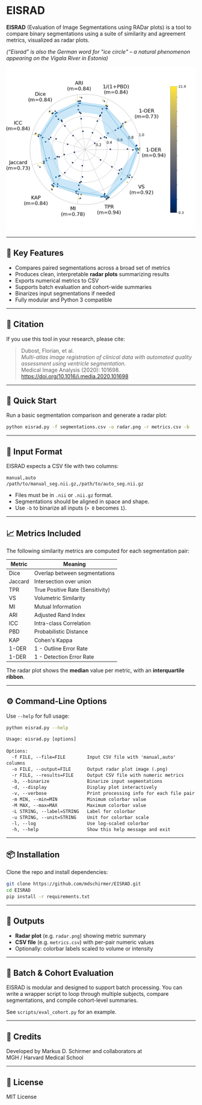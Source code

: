 # EISRAD
**EISRAD** (Evaluation of Image Segmentations using RADar plots) is a tool to compare binary segmentations using a suite of similarity and agreement metrics, visualized as radar plots.

_(“Eisrad” is also the German word for "ice circle" – a natural phenomenon appearing on the Vigala River in Estonia)_

![polar plot example](polar.png)

---

## 📌 Key Features

- Compares paired segmentations across a broad set of metrics
- Produces clean, interpretable **radar plots** summarizing results
- Exports numerical metrics to CSV
- Supports batch evaluation and cohort-wide summaries
- Binarizes input segmentations if needed
- Fully modular and Python 3 compatible

---

## 📖 Citation

If you use this tool in your research, please cite:

> Dubost, Florian, et al.  
> _Multi-atlas image registration of clinical data with automated quality assessment using ventricle segmentation._  
> Medical Image Analysis (2020): 101698.  
> https://doi.org/10.1016/j.media.2020.101698

---

## 🚀 Quick Start

Run a basic segmentation comparison and generate a radar plot:

```bash
python eisrad.py -f segmentations.csv -o radar.png -r metrics.csv -b
```

---

## 🧠 Input Format

EISRAD expects a CSV file with two columns:

```csv
manual,auto
/path/to/manual_seg.nii.gz,/path/to/auto_seg.nii.gz
```

- Files must be in `.nii` or `.nii.gz` format.
- Segmentations should be aligned in space and shape.
- Use `-b` to binarize all inputs (`> 0` becomes `1`).

---

## 📈 Metrics Included

The following similarity metrics are computed for each segmentation pair:

| Metric | Meaning |
|--------|---------|
| Dice | Overlap between segmentations |
| Jaccard | Intersection over union |
| TPR | True Positive Rate (Sensitivity) |
| VS | Volumetric Similarity |
| MI | Mutual Information |
| ARI | Adjusted Rand Index |
| ICC | Intra-class Correlation |
| PBD | Probabilistic Distance |
| KAP | Cohen's Kappa |
| 1-OER | 1 - Outline Error Rate |
| 1-DER | 1 - Detection Error Rate |

The radar plot shows the **median** value per metric, with an **interquartile ribbon**.

---

## ⚙️ Command-Line Options

Use `--help` for full usage:

```bash
python eisrad.py --help
```

```
Usage: eisrad.py [options]

Options:
  -f FILE, --file=FILE        Input CSV file with 'manual,auto' columns
  -o FILE, --output=FILE      Output radar plot image (.png)
  -r FILE, --results=FILE     Output CSV file with numeric metrics
  -b, --binarize              Binarize input segmentations
  -d, --display               Display plot interactively
  -v, --verbose               Print processing info for each file pair
  -m MIN, --min=MIN           Minimum colorbar value
  -M MAX, --max=MAX           Maximum colorbar value
  -L STRING, --label=STRING   Label for colorbar
  -u STRING, --unit=STRING    Unit for colorbar scale
  -l, --log                   Use log-scaled colorbar
  -h, --help                  Show this help message and exit
```

---

## 📦 Installation

Clone the repo and install dependencies:

```bash
git clone https://github.com/mdschirmer/EISRAD.git
cd EISRAD
pip install -r requirements.txt
```

---

## 📁 Outputs

- **Radar plot** (e.g. `radar.png`) showing metric summary
- **CSV file** (e.g. `metrics.csv`) with per-pair numeric values
- Optionally: colorbar labels scaled to volume or intensity

---

## 🧪 Batch & Cohort Evaluation

EISRAD is modular and designed to support batch processing. You can write a wrapper script to loop through multiple subjects, compare segmentations, and compile cohort-level summaries.

See `scripts/eval_cohort.py` for an example.

---

## 🧊 Credits

Developed by Markus D. Schirmer and collaborators at  
MGH / Harvard Medical School

---

## 📝 License

MIT License

